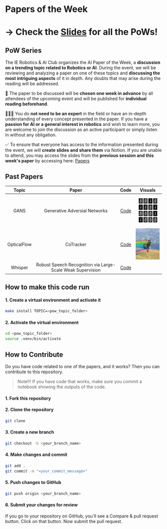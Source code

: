 # Papers of the Week 
# -> Check the [Slides](https://docs.google.com/presentation/d/1ngzVRCZ0tqfwsE7GT4URLFPOYCmcRoE-WLwDRsC3mck/edit#slide=id.p) for all the PoWs!


## PoW Series

The IE Robotics & AI Club organizes the AI Paper of the Week, a **discussion on a trending topic related to Robotics or AI**. During the event, we will be reviewing and analyzing a paper on one of these topics and **discussing the most intriguing aspects** of it in depth. Any doubts that may arise during the reading will be addressed.

📅 The paper to be discussed will be **chosen one week in advance** by all attendees of the upcoming event and will be published for **individual reading beforehand**.

🙋🏻‍♂️ You do **not need to be an expert** in the field or have an in-depth understanding of every concept presented in the paper. If you have a **passion for AI or a general interest in robotics** and wish to learn more, you are welcome to join the discussion as an active participant or simply listen in without any obligation.

✅ To ensure that everyone has access to the information presented during the event, we will **create slides and share them** via Notion. If you are unable to attend, you may access the slides from the **previous session and this week's paper** by accessing here: [Papers](https://www.notion.so/AI-PoW-Series-77071497fa224d2a897e77ec0f4b172a)

## Past Papers



| Topic       | Paper                                                      | Code                                            | Visuals                                                                                              |
|:-----------:|:----------------------------------------------------------:|:-----------------------------------------------:|:----------------------------------------------------------------------------------------------------:|
| GANS        | Generative Adversial Networks                              | [Code](./gans/)                                 | <img src="./gans/mnist_gan_training_evolution.gif" width="100" height="100">                         |
| OpticalFlow | CoTracker                                                  | [Code](./cotracker)                             | <img src="./cotracker/paragliding-launch.jpg" width="100" height="100" style="object-fit: cover;" /> |
| Whisper     | Robust Speech Recognition via Large-Scale Weak Supervision | [Code](https://github.com/IsmaPi/MUN-Assistant) |                                                                                                      |


## How to make this code run

#### 1. Create a virtual environment and activate it

```bash
make install TOPIC=<pow_topic_folder>
```


#### 2. Activate the virtual environment

```bash
cd <pow_topic_folder>
source .venv/bin/activate
```


## How to Contribute

Do you have code related to one of the papers, and it works? Then you can contribute to this repository.

> Note!!! If you have code that works, make sure you commit a notebook showing the outputs of the code.


#### 1. Fork this repository

#### 2. Clone the repository

```bash
git clone
```

#### 3. Create a new branch

```bash
git checkout -b <your_branch_name>
```

#### 4. Make changes and commit

```bash
git add .
git commit -m "<your_commit_message>"
```

#### 5. Push changes to GitHub

```bash
git push origin <your_branch_name>
```

#### 6. Submit your changes for review

If you go to your repository on GitHub, you'll see a Compare & pull request button. Click on that button. Now submit the pull request.
